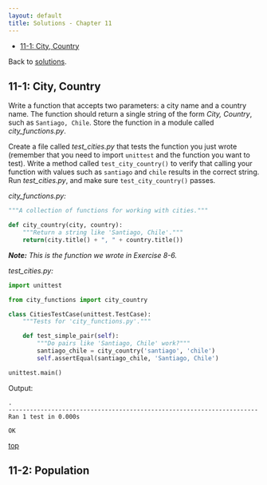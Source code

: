 ```yaml
---
layout: default
title: Solutions - Chapter 11
---
```


- [11-1: City, Country](#city-country)

Back to [solutions](README.html).

11-1: City, Country
---

Write a function that accepts two parameters: a city name and a country name. The function should return a single string of the form *City, Country*, such as `Santiago, Chile`. Store the function in a module called *city_functions.py*.

Create a file called *test_cities.py* that tests the function you just wrote (remember that you need to import `unittest` and the function you want to test). Write a method called `test_city_country()` to verify that calling your function with values such as `santiago` and `chile` results in the correct string. Run *test_cities.py*, and make sure `test_city_country()` passes.

*city_functions.py:*

```python
"""A collection of functions for working with cities."""

def city_country(city, country):
    """Return a string like 'Santiago, Chile'."""
    return(city.title() + ", " + country.title())
```

***Note:** This is the function we wrote in Exercise 8-6.*

*test_cities.py:*

```python
import unittest

from city_functions import city_country

class CitiesTestCase(unittest.TestCase):
    """Tests for 'city_functions.py'."""

    def test_simple_pair(self):
        """Do pairs like 'Santiago, Chile' work?"""
        santiago_chile = city_country('santiago', 'chile')
        self.assertEqual(santiago_chile, 'Santiago, Chile')

unittest.main()
```

Output:

```
.
----------------------------------------------------------------------
Ran 1 test in 0.000s

OK
```

[top](#)

11-2: Population
---

